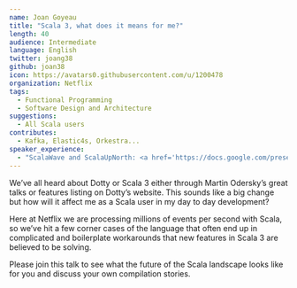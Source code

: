 ```yaml
---
name: Joan Goyeau
title: "Scala 3, what does it means for me?"
length: 40
audience: Intermediate
language: English
twitter: joang38
github: joan38
icon: https://avatars0.githubusercontent.com/u/1200478
organization: Netflix
tags:
  - Functional Programming
  - Software Design and Architecture
suggestions:
  - All Scala users
contributes:
  - Kafka, Elastic4s, Orkestra...
speaker_experience:
  - "ScalaWave and ScalaUpNorth: <a href='https://docs.google.com/presentation/d/1S-EWGtg5ljvNpCbR0l--Morscz0-B9u7zycpuE4Qjmw'>https://docs.google.com/presentation/d/1S-EWGtg5ljvNpCbR0l--Morscz0-B9u7zycpuE4Qjmw</a>"
---
```

We’ve all heard about Dotty or Scala 3 either through Martin Odersky’s great talks or features listing on Dotty’s website. This sounds like a big change but how will it affect me as a Scala user in my day to day development?

Here at Netflix we are processing millions of events per second with Scala, so we’ve hit a few corner cases of the language that often end up in complicated and boilerplate workarounds that new features in Scala 3 are believed to be solving.

Please join this talk to see what the future of the Scala landscape looks like for you and discuss your own compilation stories.
